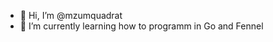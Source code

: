 - 👋 Hi, I’m @mzumquadrat
- 🌱 I’m currently learning how to programm in Go and Fennel

<!---
mzumquadrat/mzumquadrat is a ✨ special ✨ repository because its `README.md` (this file) appears on your GitHub profile.
You can click the Preview link to take a look at your changes.
--->
